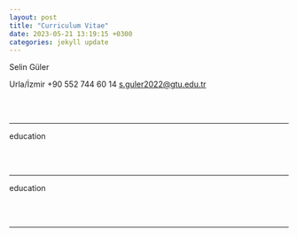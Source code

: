```yaml
---
layout: post
title: "Curriculum Vitae"
date: 2023-05-21 13:19:15 +0300
categories: jekyll update
---
```


Selin Güler

Urla/İzmir
+90 552 744 60 14
s.guler2022@gtu.edu.tr

<br><br>

<!-- Add the excerpt separator to your post content -->
---

education

<br><br>

<!-- Add the excerpt separator to your post content -->
---

education

<br><br>

<!-- Add the excerpt separator to your post content -->
---